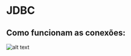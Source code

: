 # JDBC
## Como funcionam as conexões:
![alt text](https://github.com/RayaneGaudencio/JDBC/blob/main/comoFunciona.jpg)
